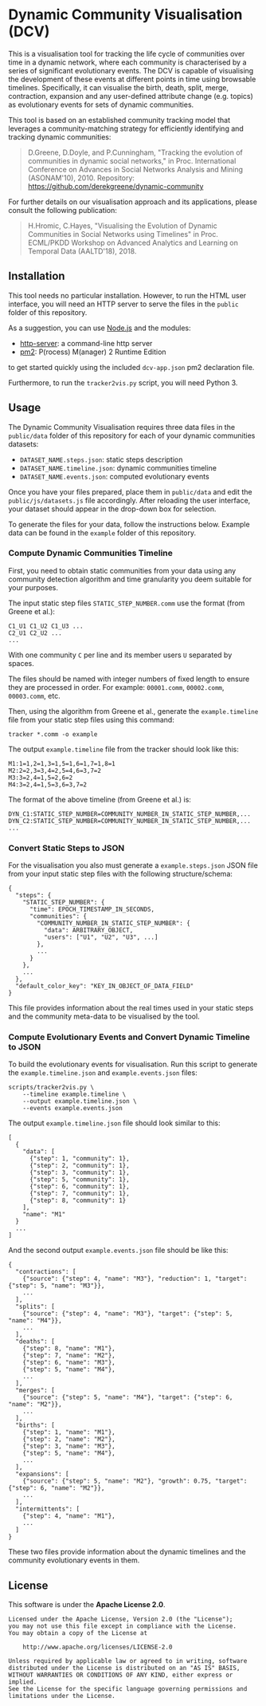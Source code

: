 # Dynamic Community Visualisation (DCV)

This is a visualisation tool for tracking the life cycle of communities over time in a dynamic network, where each community is characterised by a series of significant evolutionary events.
The DCV is capable of visualising the development of these events at different points in time using browsable timelines.
Specifically, it can visualise the birth, death, split, merge, contraction, expansion and any user-defined attribute change (e.g. topics) as evolutionary events for sets of dynamic communities.

This tool is based on an established community tracking model that leverages a community-matching strategy for efficiently identifying and tracking dynamic communities:

> D.Greene, D.Doyle, and P.Cunningham, "Tracking the evolution of communities in dynamic
> social networks," in Proc. International Conference on Advances in Social Networks
> Analysis and Mining (ASONAM'10), 2010.
> Repository: <https://github.com/derekgreene/dynamic-community>

For further details on our visualisation approach and its applications, please consult the following publication:

> H.Hromic, C.Hayes, "Visualising the Evolution of Dynamic Communities in Social
> Networks using Timelines" in Proc. ECML/PKDD Workshop on Advanced Analytics and
> Learning on Temporal Data (AALTD'18), 2018.

## Installation

This tool needs no particular installation. However, to run the HTML user interface, you will need an HTTP server to serve the files in the `public` folder of this repository.

As a suggestion, you can use [Node.js](https://nodejs.org/) and the modules:

* [http-server](https://npmjs.com/package/http-server): a command-line http server
* [pm2](https://npmjs.com/package/pm2): P(rocess) M(anager) 2 Runtime Edition

to get started quickly using the included `dcv-app.json` pm2 declaration file.

Furthermore, to run the `tracker2vis.py` script, you will need Python 3.

## Usage

The Dynamic Community Visualisation requires three data files in the `public/data` folder of this repository for each of your dynamic communities datasets:

* `DATASET_NAME.steps.json`: static steps description
* `DATASET_NAME.timeline.json`: dynamic communities timeline
* `DATASET_NAME.events.json`: computed evolutionary events

Once you have your files prepared, place them in `public/data` and edit the `public/js/datasets.js` file accordingly.
After reloading the user interface, your dataset should appear in the drop-down box for selection.

To generate the files for your data, follow the instructions below. Example data can be found in the `example` folder of this repository.

### Compute Dynamic Communities Timeline

First, you need to obtain static communities from your data using any community detection algorithm and time granularity you deem suitable for your purposes.

The input static step files `STATIC_STEP_NUMBER.comm` use the format (from Greene et al.):

    C1_U1 C1_U2 C1_U3 ...
    C2_U1 C2_U2 ...
    ...

With one community `C` per line and its member users `U` separated by spaces.

The files should be named with integer numbers of fixed length to ensure they are processed in order. For example: `00001.comm`, `00002.comm`, `00003.comm`, etc.

Then, using the algorithm from Greene et al., generate the `example.timeline` file from your static step files using this command:

    tracker *.comm -o example

The output `example.timeline` file from the tracker should look like this:

    M1:1=1,2=1,3=1,5=1,6=1,7=1,8=1
    M2:2=2,3=3,4=2,5=4,6=3,7=2
    M3:3=2,4=1,5=2,6=2
    M4:3=2,4=1,5=3,6=3,7=2

The format of the above timeline (from Greene et al.) is:

    DYN_C1:STATIC_STEP_NUMBER=COMMUNITY_NUMBER_IN_STATIC_STEP_NUMBER,...
    DYN_C2:STATIC_STEP_NUMBER=COMMUNITY_NUMBER_IN_STATIC_STEP_NUMBER,...
    ...

### Convert Static Steps to JSON

For the visualisation you also must generate a `example.steps.json` JSON file from your input static step files with the following structure/schema:

    {
      "steps": {
        "STATIC_STEP_NUMBER": {
          "time": EPOCH_TIMESTAMP_IN_SECONDS,
          "communities": {
            "COMMUNITY_NUMBER_IN_STATIC_STEP_NUMBER": {
              "data": ARBITRARY_OBJECT,
              "users": ["U1", "U2", "U3", ...]
            },
            ...
          }
        },
        ...
      },
      "default_color_key": "KEY_IN_OBJECT_OF_DATA_FIELD"
    }

This file provides information about the real times used in your static steps and the community meta-data to be visualised by the tool.

### Compute Evolutionary Events and Convert Dynamic Timeline to JSON

To build the evolutionary events for visualisation. Run this script to generate the `example.timeline.json` and `example.events.json` files:

    scripts/tracker2vis.py \
        --timeline example.timeline \
        --output example.timeline.json \
        --events example.events.json

The output `example.timeline.json` file should look similar to this:

    [
      {
        "data": [
          {"step": 1, "community": 1},
          {"step": 2, "community": 1},
          {"step": 3, "community": 1},
          {"step": 5, "community": 1},
          {"step": 6, "community": 1},
          {"step": 7, "community": 1},
          {"step": 8, "community": 1}
        ],
        "name": "M1"
      }
      ...
    ]

And the second output `example.events.json` file should be like this:

    {
      "contractions": [
        {"source": {"step": 4, "name": "M3"}, "reduction": 1, "target": {"step": 5, "name": "M3"}},
        ...
      ],
      "splits": [
        {"source": {"step": 4, "name": "M3"}, "target": {"step": 5, "name": "M4"}},
        ...
      ],
      "deaths": [
        {"step": 8, "name": "M1"},
        {"step": 7, "name": "M2"},
        {"step": 6, "name": "M3"},
        {"step": 5, "name": "M4"},
        ...
      ],
      "merges": [
        {"source": {"step": 5, "name": "M4"}, "target": {"step": 6, "name": "M2"}},
        ...
      ],
      "births": [
        {"step": 1, "name": "M1"},
        {"step": 2, "name": "M2"},
        {"step": 3, "name": "M3"},
        {"step": 5, "name": "M4"},
        ...
      ],
      "expansions": [
        {"source": {"step": 5, "name": "M2"}, "growth": 0.75, "target": {"step": 6, "name": "M2"}},
        ...
      ],
      "intermittents": [
        {"step": 4, "name": "M1"},
        ...
      ]
    }

These two files provide information about the dynamic timelines and the community evolutionary events in them.

## License

This software is under the **Apache License 2.0**.

    Licensed under the Apache License, Version 2.0 (the "License");
    you may not use this file except in compliance with the License.
    You may obtain a copy of the License at

        http://www.apache.org/licenses/LICENSE-2.0

    Unless required by applicable law or agreed to in writing, software
    distributed under the License is distributed on an "AS IS" BASIS,
    WITHOUT WARRANTIES OR CONDITIONS OF ANY KIND, either express or implied.
    See the License for the specific language governing permissions and
    limitations under the License.

